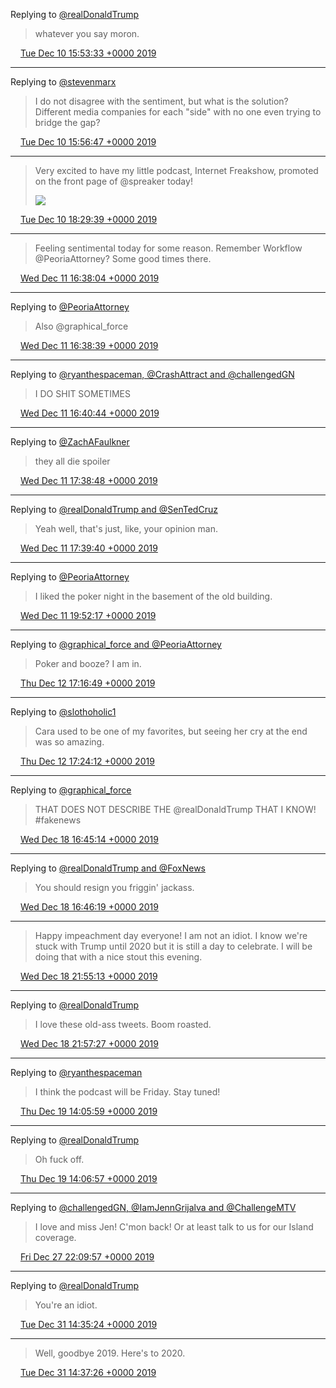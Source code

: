 Replying to [@realDonaldTrump](https://twitter.com/realDonaldTrump/status/1204418062214213632)

> whatever you say moron\.

<img src="../../media/tweet.ico" width="12" /> [Tue Dec 10 15:53:33 +0000 2019](https://twitter.com/timwasson/status/1204428949654310913)

----

Replying to [@stevenmarx](https://twitter.com/stevenmarx/status/1204414470887366661)

> I do not disagree with the sentiment, but what is the solution? Different media companies for each "side" with no one even trying to bridge the gap?

<img src="../../media/tweet.ico" width="12" /> [Tue Dec 10 15:56:47 +0000 2019](https://twitter.com/timwasson/status/1204429763185709057)

----

> Very excited to have my little podcast, Internet Freakshow, promoted on the front page of @spreaker today\! 
> 
> ![](../../media/1204468235413925888-ELchd4tXUAIVQna.jpg)

<img src="../../media/tweet.ico" width="12" /> [Tue Dec 10 18:29:39 +0000 2019](https://twitter.com/timwasson/status/1204468235413925888)

----

> Feeling sentimental today for some reason\. Remember Workflow @PeoriaAttorney? Some good times there\.

<img src="../../media/tweet.ico" width="12" /> [Wed Dec 11 16:38:04 +0000 2019](https://twitter.com/timwasson/status/1204802538928852992)

----

Replying to [@PeoriaAttorney](https://twitter.com/timwasson/status/1204802538928852992)

> Also @graphical\_force

<img src="../../media/tweet.ico" width="12" /> [Wed Dec 11 16:38:39 +0000 2019](https://twitter.com/timwasson/status/1204802686933184512)

----

Replying to [@ryanthespaceman, @CrashAttract and @challengedGN](https://twitter.com/@ryanthespaceman/status/1204619150217424896)

> I DO SHIT SOMETIMES

<img src="../../media/tweet.ico" width="12" /> [Wed Dec 11 16:40:44 +0000 2019](https://twitter.com/timwasson/status/1204803211523239936)

----

Replying to [@ZachAFaulkner](https://twitter.com/ZachAFaulkner/status/1204816801445662721)

> they all die spoiler

<img src="../../media/tweet.ico" width="12" /> [Wed Dec 11 17:38:48 +0000 2019](https://twitter.com/timwasson/status/1204817824880963587)

----

Replying to [@realDonaldTrump and @SenTedCruz](https://twitter.com/realDonaldTrump/status/1204777624964403200)

> Yeah well, that's just, like, your opinion man\.

<img src="../../media/tweet.ico" width="12" /> [Wed Dec 11 17:39:40 +0000 2019](https://twitter.com/timwasson/status/1204818040757641218)

----

Replying to [@PeoriaAttorney](https://twitter.com/PeoriaAttorney/status/1204833423606583296)

> I liked the poker night in the basement of the old building\.

<img src="../../media/tweet.ico" width="12" /> [Wed Dec 11 19:52:17 +0000 2019](https://twitter.com/timwasson/status/1204851415958597632)

----

Replying to [@graphical\_force and @PeoriaAttorney](https://twitter.com/graphical_force/status/1204925559811252224)

> Poker and booze? I am in\.

<img src="../../media/tweet.ico" width="12" /> [Thu Dec 12 17:16:49 +0000 2019](https://twitter.com/timwasson/status/1205174679591362561)

----

Replying to [@slothoholic1](https://twitter.com/slothoholic1/status/1205175874645102599)

> Cara used to be one of my favorites, but seeing her cry at the end was so amazing\.

<img src="../../media/tweet.ico" width="12" /> [Thu Dec 12 17:24:12 +0000 2019](https://twitter.com/timwasson/status/1205176536707616768)

----

Replying to [@graphical\_force](https://twitter.com/graphical_force/status/1207328729309044741)

> THAT DOES NOT DESCRIBE THE @realDonaldTrump THAT I KNOW\! \#fakenews

<img src="../../media/tweet.ico" width="12" /> [Wed Dec 18 16:45:14 +0000 2019](https://twitter.com/timwasson/status/1207341061288402945)

----

Replying to [@realDonaldTrump and @FoxNews](https://twitter.com/realDonaldTrump/status/1207339288406503426)

> You should resign you friggin' jackass\.

<img src="../../media/tweet.ico" width="12" /> [Wed Dec 18 16:46:19 +0000 2019](https://twitter.com/timwasson/status/1207341331703615490)

----

> Happy impeachment day everyone\! I am not an idiot\. I know we're stuck with Trump until 2020 but it is still a day to celebrate\. I will be doing that with a nice stout this evening\.

<img src="../../media/tweet.ico" width="12" /> [Wed Dec 18 21:55:13 +0000 2019](https://twitter.com/timwasson/status/1207419070292860935)

----

Replying to [@realDonaldTrump](https://twitter.com/realDonaldTrump/status/474134260149157888)

> I love these old\-ass tweets\. Boom roasted\.

<img src="../../media/tweet.ico" width="12" /> [Wed Dec 18 21:57:27 +0000 2019](https://twitter.com/timwasson/status/1207419632593907722)

----

Replying to [@ryanthespaceman](https://twitter.com/@ryanthespaceman/status/1207463035469795328)

> I think the podcast will be Friday\. Stay tuned\!

<img src="../../media/tweet.ico" width="12" /> [Thu Dec 19 14:05:59 +0000 2019](https://twitter.com/timwasson/status/1207663371396489218)

----

Replying to [@realDonaldTrump](https://twitter.com/realDonaldTrump/status/1207654525215150081)

> Oh fuck off\.

<img src="../../media/tweet.ico" width="12" /> [Thu Dec 19 14:06:57 +0000 2019](https://twitter.com/timwasson/status/1207663614158614528)

----

Replying to [@challengedGN, @IamJennGrijalva and @ChallengeMTV](https://twitter.com/challengedGN/status/1209339951067865089)

> I love and miss Jen\! C'mon back\! Or at least talk to us for our Island coverage\.

<img src="../../media/tweet.ico" width="12" /> [Fri Dec 27 22:09:57 +0000 2019](https://twitter.com/timwasson/status/1210684268504064045)

----

Replying to [@realDonaldTrump](https://twitter.com/realDonaldTrump/status/1211969354499284992)

> You're an idiot\.

<img src="../../media/tweet.ico" width="12" /> [Tue Dec 31 14:35:24 +0000 2019](https://twitter.com/timwasson/status/1212019425848762368)

----

> Well, goodbye 2019\. Here's to 2020\.

<img src="../../media/tweet.ico" width="12" /> [Tue Dec 31 14:37:26 +0000 2019](https://twitter.com/timwasson/status/1212019938535395329)